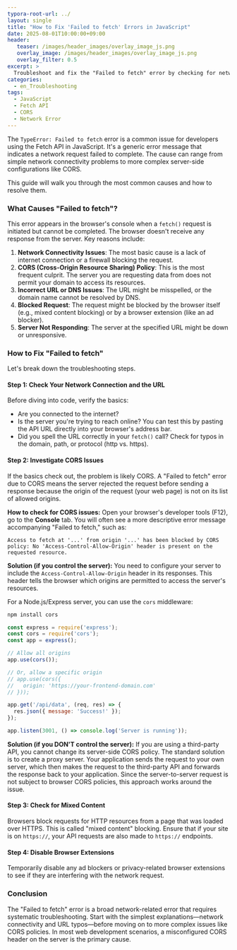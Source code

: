 ```yaml
---
typora-root-url: ../
layout: single
title: "How to Fix 'Failed to fetch' Errors in JavaScript"
date: 2025-08-01T10:00:00+09:00
header:
   teaser: /images/header_images/overlay_image_js.png
   overlay_image: /images/header_images/overlay_image_js.png
   overlay_filter: 0.5
excerpt: >
  Troubleshoot and fix the "Failed to fetch" error by checking for network issues, CORS policies, and incorrect request URLs in your JavaScript code.
categories:
  - en_Troubleshooting
tags:
  - JavaScript
  - Fetch API
  - CORS
  - Network Error
---
```


The `TypeError: Failed to fetch` error is a common issue for developers using the Fetch API in JavaScript. It's a generic error message that indicates a network request failed to complete. The cause can range from simple network connectivity problems to more complex server-side configurations like CORS.

This guide will walk you through the most common causes and how to resolve them.

### What Causes "Failed to fetch"?

This error appears in the browser's console when a `fetch()` request is initiated but cannot be completed. The browser doesn't receive any response from the server. Key reasons include:

1.  **Network Connectivity Issues**: The most basic cause is a lack of internet connection or a firewall blocking the request.
2.  **CORS (Cross-Origin Resource Sharing) Policy**: This is the most frequent culprit. The server you are requesting data from does not permit your domain to access its resources.
3.  **Incorrect URL or DNS Issues**: The URL might be misspelled, or the domain name cannot be resolved by DNS.
4.  **Blocked Request**: The request might be blocked by the browser itself (e.g., mixed content blocking) or by a browser extension (like an ad blocker).
5.  **Server Not Responding**: The server at the specified URL might be down or unresponsive.

### How to Fix "Failed to fetch"

Let's break down the troubleshooting steps.

#### Step 1: Check Your Network Connection and the URL

Before diving into code, verify the basics:
- Are you connected to the internet?
- Is the server you're trying to reach online? You can test this by pasting the API URL directly into your browser's address bar.
- Did you spell the URL correctly in your `fetch()` call? Check for typos in the domain, path, or protocol (http vs. https).

#### Step 2: Investigate CORS Issues

If the basics check out, the problem is likely CORS. A "Failed to fetch" error due to CORS means the server rejected the request before sending a response because the origin of the request (your web page) is not on its list of allowed origins.

**How to check for CORS issues:**
Open your browser's developer tools (F12), go to the **Console** tab. You will often see a more descriptive error message accompanying "Failed to fetch," such as:

`Access to fetch at '...' from origin '...' has been blocked by CORS policy: No 'Access-Control-Allow-Origin' header is present on the requested resource.`

**Solution (if you control the server):**
You need to configure your server to include the `Access-Control-Allow-Origin` header in its responses. This header tells the browser which origins are permitted to access the server's resources.

For a Node.js/Express server, you can use the `cors` middleware:

```bash
npm install cors
```

```javascript
const express = require('express');
const cors = require('cors');
const app = express();

// Allow all origins
app.use(cors());

// Or, allow a specific origin
// app.use(cors({
//   origin: 'https://your-frontend-domain.com'
// }));

app.get('/api/data', (req, res) => {
  res.json({ message: 'Success!' });
});

app.listen(3001, () => console.log('Server is running'));
```

**Solution (if you DON'T control the server):**
If you are using a third-party API, you cannot change its server-side CORS policy. The standard solution is to create a proxy server. Your application sends the request to your own server, which then makes the request to the third-party API and forwards the response back to your application. Since the server-to-server request is not subject to browser CORS policies, this approach works around the issue.

#### Step 3: Check for Mixed Content

Browsers block requests for HTTP resources from a page that was loaded over HTTPS. This is called "mixed content" blocking. Ensure that if your site is on `https://`, your API requests are also made to `https://` endpoints.

#### Step 4: Disable Browser Extensions

Temporarily disable any ad blockers or privacy-related browser extensions to see if they are interfering with the network request.

### Conclusion

The "Failed to fetch" error is a broad network-related error that requires systematic troubleshooting. Start with the simplest explanations—network connectivity and URL typos—before moving on to more complex issues like CORS policies. In most web development scenarios, a misconfigured CORS header on the server is the primary cause.
